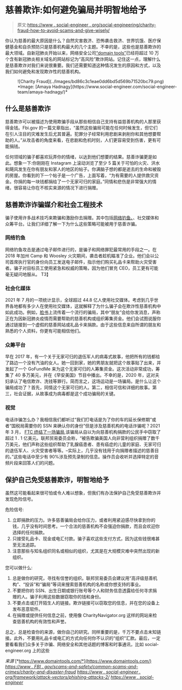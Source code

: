 # 慈善欺诈:如何避免骗局并明智地给予

> 原文:[https://www . social-engineer . org/social-engineering/charity-fraud-how-to-avoid-scams-and-give-wisely/](https://www.social-engineer.org/social-engineering/charity-fraud-how-to-avoid-scams-and-give-wisely/)

你认为慈善的最大原因是什么？自然灾害救济、恐怖袭击救济、世界饥饿、医疗保健基金和自杀预防只是慈善机构最大的几个主题。不幸的是，这些也是慈善欺诈的最大领域。自新冠肺炎开始以来，网络安全公司[“domain tools”](https://www.domaintools.com/)已经将超过 10 万个含有新冠肺炎相关域名的网站标记为“高风险”欺诈网站。记住这一点，理解什么是慈善欺诈对我们来说很重要。我们还需要知道这种情况发生的原因和方式，以及我们如何避免和发现欺诈性的慈善机构。

<figure id="attachment_89946" aria-describedby="caption-attachment-89946" style="width: 574px" class="wp-caption aligncenter">![Charity Fraud](../Images/bd86c3c1eae0dd6bd5d569b71520bc79.png)

<figcaption id="caption-attachment-89946" class="wp-caption-text">*Image: [Amaya Hadnagy](https://www.social-engineer.com/social-engineer-team/amaya-hadnagy/)*</figcaption>

</figure>

## 什么是慈善欺诈

慈善欺诈可以被描述为使用欺骗手段从那些相信自己支持有益慈善机构的人那里获得金钱。Fbi.gov 的一篇文章指出，“虽然这些骗局可能在任何时候发生，但它们在引人注目的灾难发生后尤其普遍。犯罪分子经常利用悲剧来剥削你和其他想要帮助的人。”从攻击者的角度来看，在悲剧和危机时刻，人们更容易受到伤害，更有可能捐钱。

任何领域的骗子都喜欢玩弄你的情绪，以达到他们想要的结果。慈善诈骗更是如此。想象一下:你刚刚在 Instagram 上滚动浏览了至少 5 篇关于可怕的火灾、洪水和飓风发生在你有朋友和家人的地区的帖子。你满脑子想的都是逝去的生命和被毁的房屋。你看到的下一个帖子是一个广告，上面写着，“为有需要的人提供救灾资金。你捐的每一块钱都捐给了一个无家可归的家庭。”同情和悲伤是非常强大的情绪，很容易让你在不核实来源的情况下进行捐赠。

## 慈善欺诈诈骗媒介和社会工程技术

骗子使用许多战术技巧来欺骗和激励你去捐赠。其中包括[网络钓鱼、](https://www.social-engineer.org/framework/attack-vectors/phishing-attacks-2/)、社交媒体和众筹平台。让我们详细了解一下为什么这些策略可能被用于慈善诈骗。

### 网络钓鱼

网络钓鱼攻击是通过电子邮件进行的，是骗子和网络罪犯最常用的手段之一。在 2018 年加州 Camp 和 Woosley 火灾期间，袭击者趁机瞄准了企业。他们会以公司首席执行官的身份向员工发送电子邮件，指示他们购买礼品卡来帮助火灾受害者。骗子对目标员工使用紧急和权威的策略，因为他们冒充 CEO，员工更有可能毫无疑问地服从。
T3】

### 社会化媒体

2021 年 7 月的一项统计显示，全球超过 44.8 亿人使用社交媒体。考虑到几乎世界各地都有多少人在使用社交媒体，这就解释了为什么骗子会在欺诈性慈善机构中如此成功。例如，[脸书](https://www.bbb.org/article/news-releases/22110-bbb-scam-alert-dont-be-fooled-into-thinking-thats-your-friend-on-facebook)上流传着一个流行的骗局，其中“朋友”会给你发消息，声称正在为因新冠肺炎疫情而需要帮助的慈善机构或组织筹集资金。他们会试图说服你通过链接到一个虚假的慈善网站或礼品卡来捐款。由于这些信息来自所谓的朋友和熟悉的个人资料，你更有可能相信他们。

### 众筹平台

早在 2017 年，有一个关于无家可归的退伍军人的病毒式故事，他把所有的钱都给了路边一个没有汽油的女人。她一回到家，她的男朋友就把这个故事贴了出来，并发起了一个 GoFundMe 来为这个无家可归的人筹集资金。这次活动非常成功，筹集了 40 多万美元，并在《早安美国》节目中播出。不幸的是，2020 年，这对夫妇承认了电信欺诈、洗钱等罪行。简而言之，这场运动是一场骗局。是什么让这个骗局成功了？首先，同情这个无家可归的人。第二，相信可信和详细的故事。第三，社会证据，从故事成为病毒都是这个成功骗局的关键。

### 视觉

电话诈骗怎么办？我相信我们都听过“我们打电话是为了你的车的延长保修期”或者“国税局需要你的 SSN 来确认你的身份”但是涉及慈善机构的电话诈骗呢？2021 年 3 月， [FTC 终结了一场骗局](https://www.pcmag.com/news/ftc-shuts-down-massive-robocall-charity-scam),该骗局从自以为向慈善机构捐款的公民手中窃取了超过 1 . 1 亿美元。联邦贸易委员会称，“被告欺骗美国人向非营利组织捐赠了数千万美元，他们声称这些组织帮助了乳腺癌患者、患有癌症的儿童的家庭、无家可归的退伍军人、火灾受害者等等。–实际上，几乎没有钱用于向捐赠者描述的慈善目的。”这些电话中至少有 90%涉及预先录制的信息。操作员会收听并选择特定的音频片段来回答人们的问题。

## 保护自己免受慈善欺诈，明智地给予

虽然这可能看起来很可怕或令人难以想象，但我们有办法保护自己免受慈善欺诈并发现危险信号。

危险信号:

1.  立即捐款的压力。许多慈善骗局会给你压力，或者利用紧迫感尽快拿到你的钱，几乎没有时间思考。一个合法的慈善机构不会强迫你捐款，而且会欢迎你选择的任何捐款。
2.  只接受礼品卡、现金或电汇付款。骗子喜欢这些支付方式，因为这些钱很难甚至无法追踪。
3.  注意那些与知名组织同名或相似的组织，尤其是在大规模灾难中突然出现的新组织。

您可以做什么:

1.  总是做你的研究，寻找有信誉的组织。联邦贸易委员会建议用“高评级慈善机构”、“投诉”和“骗局”等词来搜索慈善机构的名称或你想支持的事业。
2.  不要把你的 SSN、出生日期或银行账号等个人和财务信息透露给任何寻求捐赠的人。骗子利用这些数据窃取你的钱和身份。
3.  不要点击或打开陌生人的链接。欺诈链接可以窃取您的信息，并在您的设备上发布恶意软件。
4.  在捐赠或提供任何信息之前，使用像 CharityNavigator.org 这样的网站来检查慈善机构的有效性和声誉。

总之，总是检查你的来源，做你自己的研究。同样重要的是，千万不要点击未知链接。此外，不要用礼品卡或电汇的方式向任何你不认识的“组织”汇款。最后，一定要看看我们众多关于诈骗、网络安全和其他话题的博客和时事通讯，比如 social-engineer.org 上的这些

*来源*
[*https://www.domaintools.com/*](https://www.domaintools.com/)
*[https://www . FBI . gov/scams-and-safety/common-scams-and-crimes/charity-and-disaster-fraud](https://www.fbi.gov/scams-and-safety/common-scams-and-crimes/charity-and-disaster-fraud)*
*[https://www . social-engineer . org/framework/attack-vectors/phishing-attacks-2/](https://www.social-engineer.org/framework/attack-vectors/phishing-attacks-2/)*
*[https://www . social-engineer](https://www.social-engineer.org/framework/attack-vectors/vishing/)*